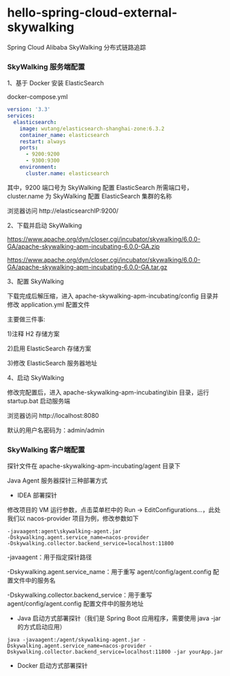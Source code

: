 # hello-spring-cloud-external-skywalking

Spring Cloud Alibaba SkyWalking 分布式链路追踪

### SkyWalking 服务端配置

1、基于 Docker 安装 ElasticSearch

docker-compose.yml

```yaml
version: '3.3'
services:
  elasticsearch:
    image: wutang/elasticsearch-shanghai-zone:6.3.2
    container_name: elasticsearch
    restart: always
    ports:
      - 9200:9200
      - 9300:9300
    environment:
      cluster.name: elasticsearch
```

其中，9200 端口号为 SkyWalking 配置 ElasticSearch 所需端口号，cluster.name 为 SkyWalking 配置 ElasticSearch 集群的名称

浏览器访问 http://elasticsearchIP:9200/

2、下载并启动 SkyWalking

https://www.apache.org/dyn/closer.cgi/incubator/skywalking/6.0.0-GA/apache-skywalking-apm-incubating-6.0.0-GA.zip

https://www.apache.org/dyn/closer.cgi/incubator/skywalking/6.0.0-GA/apache-skywalking-apm-incubating-6.0.0-GA.tar.gz

3、配置 SkyWalking

下载完成后解压缩，进入 apache-skywalking-apm-incubating/config 目录并修改 application.yml 配置文件

主要做三件事:

1)注释 H2 存储方案

2)启用 ElasticSearch 存储方案

3)修改 ElasticSearch 服务器地址

4、启动 SkyWalking

修改完配置后，进入 apache-skywalking-apm-incubating\bin 目录，运行 startup.bat 启动服务端

浏览器访问 http://localhost:8080

默认的用户名密码为：admin/admin


### SkyWalking 客户端配置

探针文件在 apache-skywalking-apm-incubating/agent 目录下

Java Agent 服务器探针三种部署方式

* IDEA 部署探针

修改项目的 VM 运行参数，点击菜单栏中的 Run -> EditConfigurations...，此处我们以 nacos-provider 项目为例，修改参数如下

```
-javaagent:agent\skywalking-agent.jar
-Dskywalking.agent.service_name=nacos-provider
-Dskywalking.collector.backend_service=localhost:11800
```

-javaagent：用于指定探针路径

-Dskywalking.agent.service_name：用于重写 agent/config/agent.config 配置文件中的服务名

-Dskywalking.collector.backend_service：用于重写 agent/config/agent.config 配置文件中的服务地址


* Java 启动方式部署探针（我们是 Spring Boot 应用程序，需要使用 java -jar 的方式启动应用）

```
java -javaagent:/agent/skywalking-agent.jar -Dskywalking.agent.service_name=nacos-provider -Dskywalking.collector.backend_service=localhost:11800 -jar yourApp.jar
```

* Docker 启动方式部署探针